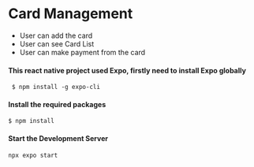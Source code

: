 # Card Management
- User can add the card
- User can see Card List
- User can make payment from the card

#### This react native project used Expo, firstly need to install Expo globally
``` $ npm install -g expo-cli```

#### Install the required packages
``` $ npm install ```

#### Start the Development Server
```npx expo start```
